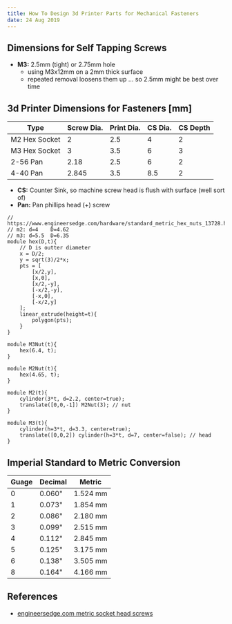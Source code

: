 ```yaml
---
title: How To Design 3d Printer Parts for Mechanical Fasteners
date: 24 Aug 2019
---
```


## Dimensions for Self Tapping Screws

- **M3:** 2.5mm (tight) or 2.75mm hole
    - using M3x12mm on a 2mm thick surface
    - repeated removal loosens them up ... so 2.5mm might be best over time

## 3d Printer Dimensions for Fasteners [mm]

| Type | Screw Dia. | Print Dia. | CS Dia. | CS Depth |
|---|---|---|---|---|
| M2 Hex Socket | 2  | 2.5 |4 | 2 |
| M3 Hex Socket | 3  | 3.5 | 6 | 3 |
| 2-56 Pan | 2.18 | 2.5 | 6 | 2 |
| 4-40 Pan | 2.845 | 3.5 | 8.5 | 2 |

- **CS:** Counter Sink, so machine screw head is flush with surface (well sort of)
- **Pan:** Pan phillips head (+) screw

```openscad
// https://www.engineersedge.com/hardware/standard_metric_hex_nuts_13728.htm
// m2: d=4    D=4.62
// m3: d=5.5  D=6.35
module hex(D,t){
    // D is outter diameter
    x = D/2;
    y = sqrt(3)/2*x;
    pts = [
        [x/2,y],
        [x,0],
        [x/2,-y],
        [-x/2,-y],
        [-x,0],
        [-x/2,y]
    ];
    linear_extrude(height=t){
        polygon(pts);
    }
}

module M3Nut(t){
    hex(6.4, t);
}

module M2Nut(t){
    hex(4.65, t);
}

module M2(t){
    cylinder(3*t, d=2.2, center=true);
    translate([0,0,-1]) M2Nut(3); // nut
}

module M3(t){
    cylinder(h=3*t, d=3.3, center=true);
    translate([0,0,2]) cylinder(h=3*t, d=7, center=false); // head
}
```

## Imperial Standard to Metric Conversion

| Guage               | Decimal             | Metric              |
|---------------------|---------------------|---------------------|
| 0                   | 0.060\"             | 1.524 mm            |
| 1                   | 0.073\"             | 1.854 mm            |
| 2                   | 0.086\"             | 2.180 mm            |
| 3                   | 0.099\"             | 2.515 mm            |
| 4                   | 0.112\"             | 2.845 mm            |
| 5                   | 0.125\"             | 3.175 mm            |
| 6                   | 0.138\"             | 3.505 mm            |
| 8                   | 0.164\"             | 4.166 mm            |

## References

- [engineersedge.com metric socket head screws](https://www.engineersedge.com/hardware/_metric_socket_head_cap_screws_14054.htm)
